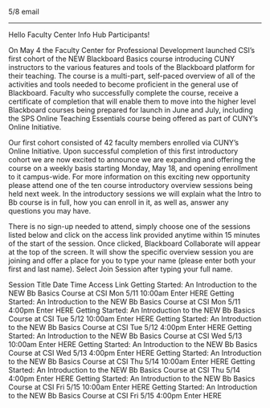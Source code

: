 5/8 email

----

Hello Faculty Center Info Hub Participants!

On May 4 the Faculty Center for Professional Development launched CSI’s first cohort of the NEW Blackboard Basics course introducing CUNY instructors to the various features and tools of the Blackboard platform for their teaching. The course is a multi-part, self-paced overview of all of the activities and tools needed to become proficient in the general use of Blackboard.  Faculty who successfully complete the course, receive a certificate of completion that will enable them to move into the higher level Blackboard courses being prepared for launch in June and July, including the SPS Online Teaching Essentials course being offered as part of CUNY’s Online Initiative. 

Our first cohort consisted of 42 faculty members enrolled via CUNY’s Online Initiative. Upon successful completion of this first introductory cohort we are now excited to announce we are expanding and offering the course on a weekly basis starting Monday, May 18, and opening enrollment to it campus-wide. For more information on this exciting new opportunity please attend one of the ten course introductory overview sessions being held next week.  In the introductory sessions we will explain what the Intro to Bb course is in full, how you can enroll in it, as well as, answer any questions you may have.

There is no sign-up needed to attend, simply choose one of the sessions listed below and click on the access link provided anytime within 15 minutes of the start of the session. Once clicked, Blackboard Collaborate will appear at the top of the screen. It will show the specific overview session you are joining and offer a place for you to type your name (please enter both your first and last name). Select Join Session after typing your full name. 

Session Title	Date	Time	Access Link 
Getting Started: An Introduction to the NEW Bb Basics Course at CSI	Mon 5/11	10:00am	Enter HERE
Getting Started: An Introduction to the NEW Bb Basics Course at CSI
Mon 5/11 	4:00pm	Enter HERE
Getting Started: An Introduction to the NEW Bb Basics Course at CSI  	Tue 5/12	10:00am 
Enter HERE
Getting Started: An Introduction to the NEW Bb Basics Course at CSI	Tue 5/12	4:00pm	Enter HERE
Getting Started: An Introduction to the NEW Bb Basics Course at CSI	Wed 5/13	10:00am	Enter HERE
Getting Started: An Introduction to the NEW Bb Basics Course at CSI	Wed 5/13 	4:00pm	Enter HERE
Getting Started: An Introduction to the NEW Bb Basics Course at CSI	Thu 5/14	10:00am	Enter HERE
Getting Started: An Introduction to the NEW Bb Basics Course at CSI	Thu 5/14	4:00pm	Enter HERE
Getting Started: An Introduction to the NEW Bb Basics Course at CSI	Fri 5/15	10:00am	Enter HERE
Getting Started: An Introduction to the NEW Bb Basics Course at CSI	Fri 5/15	4:00pm	Enter HERE
